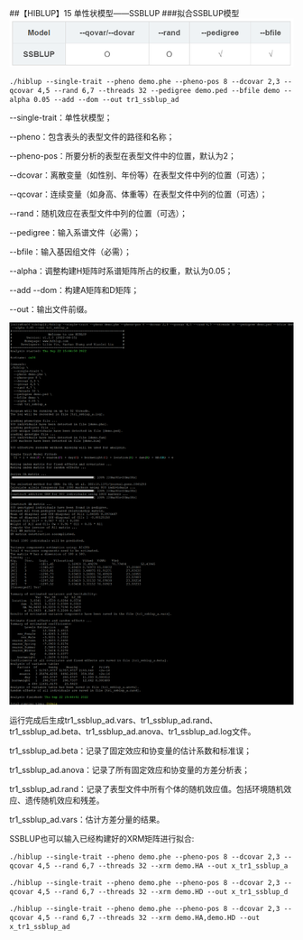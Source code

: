 ##【HIBLUP】15 单性状模型——SSBLUP
###拟合SSBLUP模型
![](picture/1.png)

```​
./hiblup --single-trait --pheno demo.phe --pheno-pos 8 --dcovar 2,3 --qcovar 4,5 --rand 6,7 --threads 32 --pedigree demo.ped --bfile demo --alpha 0.05 --add --dom --out tr1_ssblup_ad
```

--single-trait：单性状模型；

--pheno：包含表头的表型文件的路径和名称；

--pheno-pos：所要分析的表型在表型文件中的位置，默认为2；

--dcovar：离散变量（如性别、年份等）在表型文件中列的位置（可选）；

--qcovar：连续变量（如身高、体重等）在表型文件中列的位置（可选）；

--rand：随机效应在表型文件中列的位置（可选）；

--pedigree：输入系谱文件（必需）；

--bfile：输入基因组文件（必需）；

--alpha：调整构建H矩阵时系谱矩阵所占的权重，默认为0.05；

--add --dom：构建A矩阵和D矩阵；

--out：输出文件前缀。

![](picture/2.png)

运行完成后生成tr1\_ssblup\_ad.vars、tr1\_ssblup\_ad.rand、tr1\_ssblup\_ad.beta、tr1\_ssblup\_ad.anova、tr1\_ssblup\_ad.log文件。

tr1\_ssblup\_ad.beta：记录了固定效应和协变量的估计系数和标准误；

tr1\_ssblup\_ad.anova：记录了所有固定效应和协变量的方差分析表；

tr1\_ssblup\_ad.rand：记录了表型文件中所有个体的随机效应值。包括环境随机效应、遗传随机效应和残差。

tr1\_ssblup\_ad.vars：估计方差分量的结果。

SSBLUP也可以输入已经构建好的XRM矩阵进行拟合:

```​
./hiblup --single-trait --pheno demo.phe --pheno-pos 8 --dcovar 2,3 --qcovar 4,5 --rand 6,7 --threads 32 --xrm demo.HA --out x_tr1_ssblup_a    
```
```
./hiblup --single-trait --pheno demo.phe --pheno-pos 8 --dcovar 2,3 --qcovar 4,5 --rand 6,7 --threads 32 --xrm demo.HD --out x_tr1_ssblup_d
```
```
./hiblup --single-trait --pheno demo.phe --pheno-pos 8 --dcovar 2,3 --qcovar 4,5 --rand 6,7 --threads 32 --xrm demo.HA,demo.HD --out x_tr1_ssblup_ad
```
​